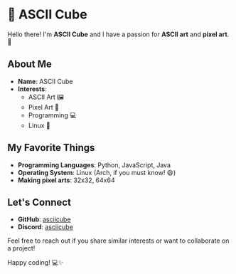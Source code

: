 # 👾 ASCII Cube

Hello there! I'm **ASCII Cube** and I have a passion for **ASCII art** and **pixel art**. 🎨

## About Me
- **Name**: ASCII Cube
- **Interests**: 
  - ASCII Art 🖼️
  - Pixel Art 🎨
  - Programming 💻
  - Linux 🐧

## My Favorite Things
- **Programming Languages**: Python, JavaScript, Java
- **Operating System**: Linux (Arch, if you must know! 😄)
- **Making pixel arts**: 32x32, 64x64

## Let's Connect
- **GitHub**: [asciicube](https://github.com/asciicube)
- **Discord**: [asciicube](https://discord.gg/55RkHaSCZy)

Feel free to reach out if you share similar interests or want to collaborate on a project!

Happy coding! 💻✨
